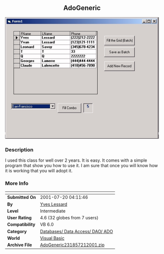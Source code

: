 ﻿<div align="center">

## AdoGeneric

<img src="PIC2001720431315751.jpg">
</div>

### Description

I used this class for well over 2 years. It is easy. It comes with a simple program that show you how to use it. I am sure that once you will know how it is working that you will adopt it.
 
### More Info
 


<span>             |<span>
---                |---
**Submitted On**   |2001-07-20 04:11:46
**By**             |[Yves Lessard](https://github.com/Planet-Source-Code/PSCIndex/blob/master/ByAuthor/yves-lessard.md)
**Level**          |Intermediate
**User Rating**    |4.6 (32 globes from 7 users)
**Compatibility**  |VB 6\.0
**Category**       |[Databases/ Data Access/ DAO/ ADO](https://github.com/Planet-Source-Code/PSCIndex/blob/master/ByCategory/databases-data-access-dao-ado__1-6.md)
**World**          |[Visual Basic](https://github.com/Planet-Source-Code/PSCIndex/blob/master/ByWorld/visual-basic.md)
**Archive File**   |[AdoGeneric231857212001\.zip](https://github.com/Planet-Source-Code/yves-lessard-adogeneric__1-25244/archive/master.zip)








